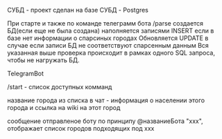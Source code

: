 
СУБД - проект сделан на базе СУБД - Postgres

При старте и также по команде телеграмм бота /parse создается БД(если еще не была создана)
наполняется записями INSERT если в базе нет информации о спарсиных городах
Обновляется UPDATE в случае если записи БД не соответствуют спарсенным данным
Вся указанная выше проверка происходит в рамках одного SQL запроса, чтобы не нагружать БД.

TelegramBot

/start - список доступных комманд

название города из списка в чат - информация о населении этого города и ссылка на wiki на этот город

сообщение отправленое боту по принципу @названиеБота "xxx", отображает список городов подходящих под xxx
 
